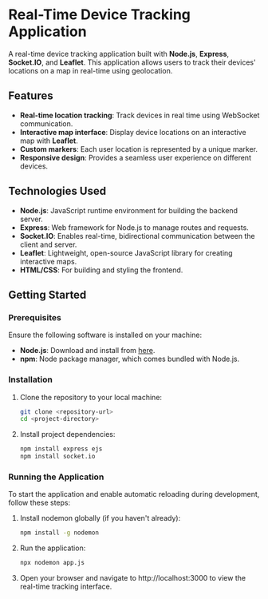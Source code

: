 # Real-Time Device Tracking Application

A real-time device tracking application built with **Node.js**, **Express**, **Socket.IO**, and **Leaflet**. This application allows users to track their devices' locations on a map in real-time using geolocation.

## Features
- **Real-time location tracking**: Track devices in real time using WebSocket communication.
- **Interactive map interface**: Display device locations on an interactive map with **Leaflet**.
- **Custom markers**: Each user location is represented by a unique marker.
- **Responsive design**: Provides a seamless user experience on different devices.

## Technologies Used
- **Node.js**: JavaScript runtime environment for building the backend server.
- **Express**: Web framework for Node.js to manage routes and requests.
- **Socket.IO**: Enables real-time, bidirectional communication between the client and server.
- **Leaflet**: Lightweight, open-source JavaScript library for creating interactive maps.
- **HTML/CSS**: For building and styling the frontend.

## Getting Started

### Prerequisites
Ensure the following software is installed on your machine:
- **Node.js**: Download and install from [here](https://nodejs.org/).
- **npm**: Node package manager, which comes bundled with Node.js.

### Installation
1. Clone the repository to your local machine:
   ```bash
   git clone <repository-url>
   cd <project-directory>
2. Install project dependencies:
   ```bash
   npm install express ejs
   npm install socket.io
### Running the Application
To start the application and enable automatic reloading during development, follow these steps:
1. Install nodemon globally (if you haven't already):
   ```bash
   npm install -g nodemon
2. Run the application:
   ```bash
   npx nodemon app.js
3. Open your browser and navigate to http://localhost:3000 to view the real-time tracking interface.
